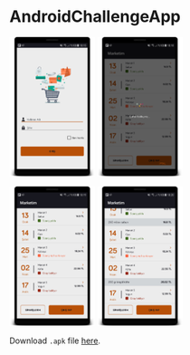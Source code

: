 # AndroidChallengeApp

<img src = "screenshot/1_login.png" height="30%" width="30%"> <img src = "screenshot/2_loading_orders_list.png" height="30%" width="30%">

<img src = "screenshot/3_orders_list.png" height="30%" width="30%"> <img src = "screenshot/4_orders_list_detail.png" height="30%" width="30%">

Download `.apk` file [here](https://github.com/ahmetcaliskan/AndroidChallengeApp/blob/master/app/release/app-release.apk).

<!--- ![](screenshot/1_login.png)   ---> 

